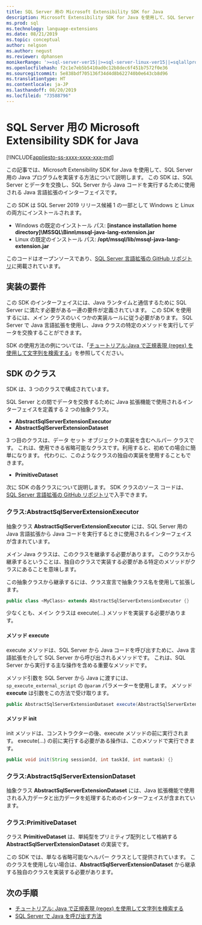 ```yaml
---
title: SQL Server 用の Microsoft Extensibility SDK for Java
description: Microsoft Extensibility SDK for Java を使用して、SQL Server 用の Java プログラムを実装する方法。
ms.prod: sql
ms.technology: language-extensions
ms.date: 08/21/2019
ms.topic: conceptual
author: nelgson
ms.author: negust
ms.reviewer: dphansen
monikerRange: '>=sql-server-ver15||>=sql-server-linux-ver15||=sqlallproducts-allversions'
ms.openlocfilehash: f2c1e7eb5b5410ad0c12b8dec6f451b7572f0e36
ms.sourcegitcommit: 5e838bdf705136f34d4d8b622740b0e643cb8d96
ms.translationtype: HT
ms.contentlocale: ja-JP
ms.lasthandoff: 08/20/2019
ms.locfileid: "73588796"
---
```

# <a name="microsoft-extensibility-sdk-for-java-for-sql-server"></a>SQL Server 用の Microsoft Extensibility SDK for Java
[!INCLUDE[appliesto-ss-xxxx-xxxx-xxx-md](../../includes/appliesto-ss-xxxx-xxxx-xxx-md.md)]

この記事では、Microsoft Extensibility SDK for Java を使用して、SQL Server 用の Java プログラムを実装する方法について説明します。 この SDK は、SQL Server とデータを交換し、SQL Server から Java コードを実行するために使用される Java 言語拡張のインターフェイスです。

この SDK は SQL Server 2019 リリース候補 1 の一部として Windows と Linux の両方にインストールされます。

+ Windows の既定のインストール パス: **[instance installation home directory]\MSSQL\Binn\mssql-java-lang-extension.jar**
+ Linux の既定のインストール パス: **/opt/mssql/lib/mssql-java-lang-extension.jar**

このコードはオープンソースであり、[SQL Server 言語拡張の GitHub リポジトリ](https://github.com/microsoft/sql-server-language-extensions)に掲載されています。

## <a name="implementation-requirements"></a>実装の要件

この SDK のインターフェイスには、Java ランタイムと通信するために SQL Server に満たす必要がある一連の要件が定義されています。 この SDK を使用するには、メイン クラスのいくつかの実装ルールに従う必要があります。 SQL Server で Java 言語拡張を使用し、Java クラスの特定のメソッドを実行してデータを交換することができます。

SDK の使用方法の例については、「[チュートリアル:Java で正規表現 (regex) を使用して文字列を検索する](../tutorials/search-for-string-using-regular-expressions-in-java.md)」を参照してください。

## <a name="sdk-classes"></a>SDK のクラス

SDK は、3 つのクラスで構成されています。

SQL Server との間でデータを交換するために Java 拡張機能で使用されるインターフェイスを定義する 2 つの抽象クラス。

- **AbstractSqlServerExtensionExecutor**
- **AbstractSqlServerExtensionDataset**

3 つ目のクラスは、データ セット オブジェクトの実装を含むヘルパー クラスです。 これは、使用できる省略可能なクラスです。利用すると、初めての場合に簡単になります。 代わりに、このようなクラスの独自の実装を使用することもできます。

- **PrimitiveDataset**

次に SDK の各クラスについて説明します。 SDK クラスのソース コードは、[SQL Server 言語拡張の GitHub リポジトリ](https://github.com/microsoft/sql-server-language-extensions/tree/master/language-extensions/java/sdk)で入手できます。

### <a name="class-abstractsqlserverextensionexecutor"></a>クラス:AbstractSqlServerExtensionExecutor

抽象クラス **AbstractSqlServerExtensionExecutor** には、SQL Server 用の Java 言語拡張から Java コードを実行するときに使用されるインターフェイスが含まれています。

メイン Java クラスは、このクラスを継承する必要があります。 このクラスから継承するということは、独自のクラスで実装する必要がある特定のメソッドがクラスにあることを意味します。

この抽象クラスから継承するには、クラス宣言で抽象クラス名を使用して拡張します。

```java
public class <MyClass> extends AbstractSqlServerExtensionExecutor {}
```

少なくとも、メイン クラスは execute(...) メソッドを実装する必要があります。

#### <a name="method-execute"></a>メソッド execute

execute メソッドは、SQL Server から Java コードを呼び出すために、Java 言語拡張を介して SQL Server から呼び出されるメソッドです。 これは、SQL Server から実行する主な操作を含める重要なメソッドです。

メソッド引数を SQL Server から Java に渡すには、`sp_execute_external_script` の `@param` パラメーターを使用します。 メソッド **execute** は引数をこの方法で受け取ります。

```java
public AbstractSqlServerExtensionDataset execute(AbstractSqlServerExtensionDataset input, LinkedHashMap<String, Object> params)  {}
```

#### <a name="method-init"></a>メソッド init

init メソッドは、コンストラクターの後、execute メソッドの前に実行されます。 execute(...) の前に実行する必要がある操作は、このメソッドで実行できます。

```java
public void init(String sessionId, int taskId, int numtask) {}
```

### <a name="class-abstractsqlserverextensiondataset"></a>クラス:AbstractSqlServerExtensionDataset

抽象クラス **AbstractSqlServerExtensionDataset** には、Java 拡張機能で使用される入力データと出力データを処理するためのインターフェイスが含まれています。


### <a name="class-primitivedataset"></a>クラス:PrimitiveDataset

クラス **PrimitiveDataset** は、単純型をプリミティブ配列として格納する **AbstractSqlServerExtensionDataset** の実装です。

この SDK では、単なる省略可能なヘルパー クラスとして提供されています。 このクラスを使用しない場合は、**AbstractSqlServerExtensionDataset** から継承する独自のクラスを実装する必要があります。  

## <a name="next-steps"></a>次の手順

+ [チュートリアル: Java で正規表現 (regex) を使用して文字列を検索する](../tutorials/search-for-string-using-regular-expressions-in-java.md)
+ [SQL Server で Java を呼び出す方法](call-java-from-sql.md)
